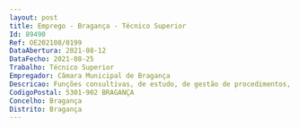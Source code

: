 ```yaml
--- 
layout: post
title: Emprego - Bragança - Técnico Superior
Id: 89490
Ref: OE202108/0199
DataAbertura: 2021-08-12
DataFecho: 2021-08-25
Trabalho: Técnico Superior
Empregador: Câmara Municipal de Bragança
Descricao: Funções consultivas, de estudo, de gestão de procedimentos, de planeamento, programação, avaliação, aplicação de métodos e processos de natureza técnica e ou científica, que fundamentem e preparem decisões na área da Ação Social  Elaboração de informações, estudos, projetos e atividades conducentes à definição e concretização das políticas do município na área de atividade da Divisão de Educação e Ação Social, nomeadamente  Dinamizar e monitorizar programas para a população sénior, desenvolvendo e implementando atividades na vertente da promoção do envelhecimento ativo (aprendizagem ao longo da vida, promoção de estilos de vida ativos e saudáveis, promoção do acesso à informação e combate ao isolamento social)  Proceder à avaliação das necessidades da população idosa em risco de isolamento  Garantir a articulação institucional com entidades que integram a Rede Social de Bragança especificamente, as entidades com competência em matérias do envelhecimento e apoio à população idosa e na conceção de uma Estratégia Municipal para o Envelhecimento Ativo e Saudável do Concelho de Bragança  Diagnosticar, acompanhar e encaminhar processos de negligência e maus tratos a pessoas idosas, em articulação com o Núcleo de Apoio à Vítima de Violência de Bragança  Realizar atendimentos técnicos com vista ao estudo das famílias no âmbito do Serviço de Educação e Ação Social, especificamente, em grupos de pessoas idosas  Participar em processos de conceção e desenvolvimento de políticas sociais municipais e apresentação de alternativas de intervenção e desenvolvimento social da população  Promoção do voluntariado sénior e de atividades intergeracionais em articulação com as demais unidades orgânicas do Departamento de Intervenção Social  Promover a difusão de informação com as entidades externas sobre o enquadramento legal dos cuidadores informais  Realizar a instrução, o acompanhamento e a gestão de processos relativos a pedidos de habitação social municipal e apoio a melhorias habitacionais em zona rural e urbana  Colaborar na gestão de processos relativos à Estratégia Local de Habitação do Município de Bragança e dos bairros sociais municipais.
CodigoPostal: 5301-902 BRAGANÇA
Concelho: Bragança
Distrito: Bragança
--- 
```

